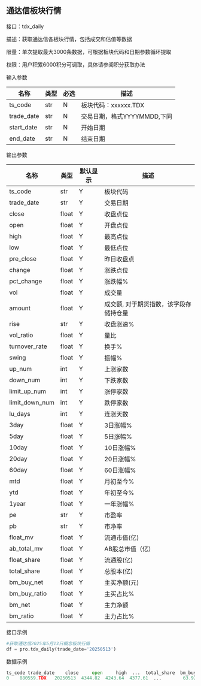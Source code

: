 ## 通达信板块行情

接口：tdx_daily

描述：获取通达信各板块行情，包括成交和估值等数据

限量：单次提取最大3000条数据，可根据板块代码和日期参数循环提取

权限：用户积累6000积分可调取，具体请参阅积分获取办法

输入参数

| 名称 | 类型 | 必选 | 描述 |
| --- | --- | --- | --- |
| ts_code | str | N | 板块代码：xxxxxx.TDX |
| trade_date | str | N | 交易日期，格式YYYYMMDD,下同 |
| start_date | str | N | 开始日期 |
| end_date | str | N | 结束日期 |

输出参数

| 名称 | 类型 | 默认显示 | 描述 |
| --- | --- | --- | --- |
| ts_code | str | Y | 板块代码 |
| trade_date | str | Y | 交易日期 |
| close | float | Y | 收盘点位 |
| open | float | Y | 开盘点位 |
| high | float | Y | 最高点位 |
| low | float | Y | 最低点位 |
| pre_close | float | Y | 昨日收盘点 |
| change | float | Y | 涨跌点位 |
| pct_change | float | Y | 涨跌幅% |
| vol | float | Y | 成交量 |
| amount | float | Y | 成交额, 对于期货指数，该字段存储持仓量 |
| rise | str | Y | 收盘涨速% |
| vol_ratio | float | Y | 量比 |
| turnover_rate | float | Y | 换手% |
| swing | float | Y | 振幅% |
| up_num | int | Y | 上涨家数 |
| down_num | int | Y | 下跌家数 |
| limit_up_num | int | Y | 涨停家数 |
| limit_down_num | int | Y | 跌停家数 |
| lu_days | int | Y | 连涨天数 |
| 3day | float | Y | 3日涨幅% |
| 5day | float | Y | 5日涨幅% |
| 10day | float | Y | 10日涨幅% |
| 20day | float | Y | 20日涨幅% |
| 60day | float | Y | 60日涨幅% |
| mtd | float | Y | 月初至今% |
| ytd | float | Y | 年初至今% |
| 1year | float | Y | 一年涨幅% |
| pe | str | Y | 市盈率 |
| pb | str | Y | 市净率 |
| float_mv | float | Y | 流通市值(亿) |
| ab_total_mv | float | Y | AB股总市值（亿） |
| float_share | float | Y | 流通股(亿) |
| total_share | float | Y | 总股本(亿) |
| bm_buy_net | float | Y | 主买净额(元) |
| bm_buy_ratio | float | Y | 主买占比% |
| bm_net | float | Y | 主力净额 |
| bm_ratio | float | Y | 主力占比% |

接口示例

```python
#获取通达信2025年5月13日概念板块行情
df = pro.tdx_daily(trade_date='20250513')
```

数据示例

```python
ts_code trade_date    close     open     high  ...  total_share  bm_buy_net  bm_buy_ratio     bm_net  bm_ratio
0    880559.TDX   20250513  4344.82  4243.64  4377.61  ...        63.92    -3711.74         -5.99    3460.16      5.58
```